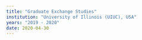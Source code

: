 ```yaml
---
title: "Graduate Exchange Studies"
institution: "University of Illinois (UIUC), USA"
years: "2019 - 2020"
date: 2020-04-30
---
```

